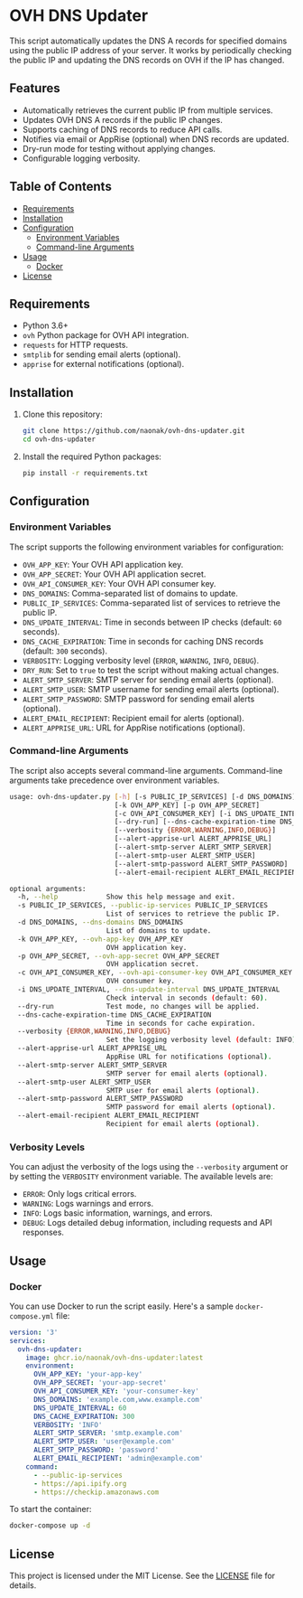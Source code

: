 # OVH DNS Updater

This script automatically updates the DNS A records for specified domains using the public IP address of your server. It works by periodically checking the public IP and updating the DNS records on OVH if the IP has changed.

## Features

- Automatically retrieves the current public IP from multiple services.
- Updates OVH DNS A records if the public IP changes.
- Supports caching of DNS records to reduce API calls.
- Notifies via email or AppRise (optional) when DNS records are updated.
- Dry-run mode for testing without applying changes.
- Configurable logging verbosity.

## Table of Contents

- [Requirements](#requirements)
- [Installation](#installation)
- [Configuration](#configuration)
  - [Environment Variables](#environment-variables)
  - [Command-line Arguments](#command-line-arguments)
- [Usage](#usage)
  - [Docker](#docker)
- [License](#license)

## Requirements

- Python 3.6+
- `ovh` Python package for OVH API integration.
- `requests` for HTTP requests.
- `smtplib` for sending email alerts (optional).
- `apprise` for external notifications (optional).

## Installation

1. Clone this repository:
   ```bash
   git clone https://github.com/naonak/ovh-dns-updater.git
   cd ovh-dns-updater
   ```

2. Install the required Python packages:
   ```bash
   pip install -r requirements.txt
   ```

## Configuration

### Environment Variables

The script supports the following environment variables for configuration:

- `OVH_APP_KEY`: Your OVH API application key.
- `OVH_APP_SECRET`: Your OVH API application secret.
- `OVH_API_CONSUMER_KEY`: Your OVH API consumer key.
- `DNS_DOMAINS`: Comma-separated list of domains to update.
- `PUBLIC_IP_SERVICES`: Comma-separated list of services to retrieve the public IP.
- `DNS_UPDATE_INTERVAL`: Time in seconds between IP checks (default: `60` seconds).
- `DNS_CACHE_EXPIRATION`: Time in seconds for caching DNS records (default: `300` seconds).
- `VERBOSITY`: Logging verbosity level (`ERROR`, `WARNING`, `INFO`, `DEBUG`).
- `DRY_RUN`: Set to `true` to test the script without making actual changes.
- `ALERT_SMTP_SERVER`: SMTP server for sending email alerts (optional).
- `ALERT_SMTP_USER`: SMTP username for sending email alerts (optional).
- `ALERT_SMTP_PASSWORD`: SMTP password for sending email alerts (optional).
- `ALERT_EMAIL_RECIPIENT`: Recipient email for alerts (optional).
- `ALERT_APPRISE_URL`: URL for AppRise notifications (optional).

### Command-line Arguments

The script also accepts several command-line arguments. Command-line arguments take precedence over environment variables.

```bash
usage: ovh-dns-updater.py [-h] [-s PUBLIC_IP_SERVICES] [-d DNS_DOMAINS]
                          [-k OVH_APP_KEY] [-p OVH_APP_SECRET]
                          [-c OVH_API_CONSUMER_KEY] [-i DNS_UPDATE_INTERVAL]
                          [--dry-run] [--dns-cache-expiration-time DNS_CACHE_EXPIRATION]
                          [--verbosity {ERROR,WARNING,INFO,DEBUG}]
                          [--alert-apprise-url ALERT_APPRISE_URL]
                          [--alert-smtp-server ALERT_SMTP_SERVER]
                          [--alert-smtp-user ALERT_SMTP_USER]
                          [--alert-smtp-password ALERT_SMTP_PASSWORD]
                          [--alert-email-recipient ALERT_EMAIL_RECIPIENT]

optional arguments:
  -h, --help            Show this help message and exit.
  -s PUBLIC_IP_SERVICES, --public-ip-services PUBLIC_IP_SERVICES
                        List of services to retrieve the public IP.
  -d DNS_DOMAINS, --dns-domains DNS_DOMAINS
                        List of domains to update.
  -k OVH_APP_KEY, --ovh-app-key OVH_APP_KEY
                        OVH application key.
  -p OVH_APP_SECRET, --ovh-app-secret OVH_APP_SECRET
                        OVH application secret.
  -c OVH_API_CONSUMER_KEY, --ovh-api-consumer-key OVH_API_CONSUMER_KEY
                        OVH consumer key.
  -i DNS_UPDATE_INTERVAL, --dns-update-interval DNS_UPDATE_INTERVAL
                        Check interval in seconds (default: 60).
  --dry-run             Test mode, no changes will be applied.
  --dns-cache-expiration-time DNS_CACHE_EXPIRATION
                        Time in seconds for cache expiration.
  --verbosity {ERROR,WARNING,INFO,DEBUG}
                        Set the logging verbosity level (default: INFO).
  --alert-apprise-url ALERT_APPRISE_URL
                        AppRise URL for notifications (optional).
  --alert-smtp-server ALERT_SMTP_SERVER
                        SMTP server for email alerts (optional).
  --alert-smtp-user ALERT_SMTP_USER
                        SMTP user for email alerts (optional).
  --alert-smtp-password ALERT_SMTP_PASSWORD
                        SMTP password for email alerts (optional).
  --alert-email-recipient ALERT_EMAIL_RECIPIENT
                        Recipient for email alerts (optional).
```

### Verbosity Levels

You can adjust the verbosity of the logs using the `--verbosity` argument or by setting the `VERBOSITY` environment variable. The available levels are:

- `ERROR`: Only logs critical errors.
- `WARNING`: Logs warnings and errors.
- `INFO`: Logs basic information, warnings, and errors.
- `DEBUG`: Logs detailed debug information, including requests and API responses.

## Usage

### Docker

You can use Docker to run the script easily. Here's a sample `docker-compose.yml` file:

```yaml
version: '3'
services:
  ovh-dns-updater:
    image: ghcr.io/naonak/ovh-dns-updater:latest
    environment:
      OVH_APP_KEY: 'your-app-key'
      OVH_APP_SECRET: 'your-app-secret'
      OVH_API_CONSUMER_KEY: 'your-consumer-key'
      DNS_DOMAINS: 'example.com,www.example.com'
      DNS_UPDATE_INTERVAL: 60
      DNS_CACHE_EXPIRATION: 300
      VERBOSITY: 'INFO'
      ALERT_SMTP_SERVER: 'smtp.example.com'
      ALERT_SMTP_USER: 'user@example.com'
      ALERT_SMTP_PASSWORD: 'password'
      ALERT_EMAIL_RECIPIENT: 'admin@example.com'
    command:
      - --public-ip-services
      - https://api.ipify.org
      - https://checkip.amazonaws.com
```

To start the container:

```bash
docker-compose up -d
```

## License

This project is licensed under the MIT License. See the [LICENSE](LICENSE) file for details.
